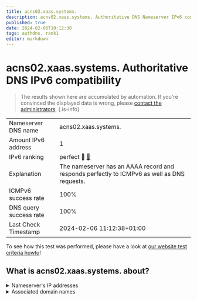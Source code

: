 ```yaml
---
title: acns02.xaas.systems.
description: acns02.xaas.systems. Authoritative DNS Nameserver IPv6 compatibility
published: true
date: 2024-02-06T10:12:38
tags: authdns, rank1
editor: markdown
---
```


# acns02.xaas.systems. Authoritative DNS IPv6 compatibility

> The results shown here are accumulated by automation. If you're convinced the displayed data is wrong, please [contact the administrators](/howto/chat). 
{.is-info}




|   |   |
| - | - |
| Nameserver DNS name | acns02.xaas.systems.
| Amount IPv6 address | 1
| IPv6 ranking | perfect :1st_place_medal: [🔗](/howto/ranking) |
| Explanation | The nameserver has an AAAA record and responds perfectly to ICMPv6 as well as DNS requests. |
| ICMPv6 success rate | 100%|
| DNS query success rate | 100% |
| Last Check Timestamp | 2024-02-06 11:12:38+01:00 |

To see how this test was performed, please have a look at [our website test criteria howto](/howto/testcriteria/authdns)!


## What is acns02.xaas.systems. about?




<details>
<summary>Nameserver's IP addresses</summary>

2a05:8900:aa1::1

</details>



<details>
<summary>Associated domain names</summary>

www.netcup.de

</details>

